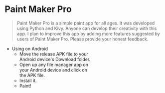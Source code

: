 # Paint Maker Pro

> Paint Maker Pro is a simple paint app for all ages. It was developed using Python and Kivy. Anyone can develop their creativity with this app. I plan to improve this app by adding more features suggested by users of Paint Maker Pro. Please provide your honest feedback.

* Using on Android
  * Move the release APK file to your  
  Android device's Download folder.
  * Open up any file manager app on  
  your Android device and click on  
  the APK file.
  * Install it.
  * Paint!
